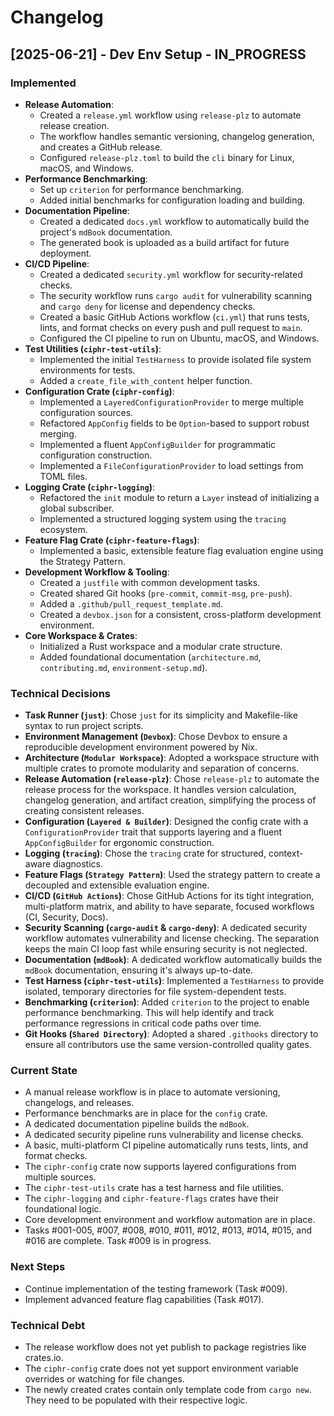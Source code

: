 # Changelog

## [2025-06-21] - Dev Env Setup - IN_PROGRESS

### Implemented
- **Release Automation**:
    - Created a `release.yml` workflow using `release-plz` to automate release creation.
    - The workflow handles semantic versioning, changelog generation, and creates a GitHub release.
    - Configured `release-plz.toml` to build the `cli` binary for Linux, macOS, and Windows.
- **Performance Benchmarking**:
    - Set up `criterion` for performance benchmarking.
    - Added initial benchmarks for configuration loading and building.
- **Documentation Pipeline**:
    - Created a dedicated `docs.yml` workflow to automatically build the project's `mdBook` documentation.
    - The generated book is uploaded as a build artifact for future deployment.
- **CI/CD Pipeline**:
    - Created a dedicated `security.yml` workflow for security-related checks.
    - The security workflow runs `cargo audit` for vulnerability scanning and `cargo deny` for license and dependency checks.
    - Created a basic GitHub Actions workflow (`ci.yml`) that runs tests, lints, and format checks on every push and pull request to `main`.
    - Configured the CI pipeline to run on Ubuntu, macOS, and Windows.
- **Test Utilities (`ciphr-test-utils`)**:
    - Implemented the initial `TestHarness` to provide isolated file system environments for tests.
    - Added a `create_file_with_content` helper function.
- **Configuration Crate (`ciphr-config`)**:
    - Implemented a `LayeredConfigurationProvider` to merge multiple configuration sources.
    - Refactored `AppConfig` fields to be `Option`-based to support robust merging.
    - Implemented a fluent `AppConfigBuilder` for programmatic configuration construction.
    - Implemented a `FileConfigurationProvider` to load settings from TOML files.
- **Logging Crate (`ciphr-logging`)**:
    - Refactored the `init` module to return a `Layer` instead of initializing a global subscriber.
    - Implemented a structured logging system using the `tracing` ecosystem.
- **Feature Flag Crate (`ciphr-feature-flags`)**:
    - Implemented a basic, extensible feature flag evaluation engine using the Strategy Pattern.
- **Development Workflow & Tooling**:
    - Created a `justfile` with common development tasks.
    - Created shared Git hooks (`pre-commit`, `commit-msg`, `pre-push`).
    - Added a `.github/pull_request_template.md`.
    - Created a `devbox.json` for a consistent, cross-platform development environment.
- **Core Workspace & Crates**:
    - Initialized a Rust workspace and a modular crate structure.
    - Added foundational documentation (`architecture.md`, `contributing.md`, `environment-setup.md`).

### Technical Decisions
- **Task Runner (`just`)**: Chose `just` for its simplicity and Makefile-like syntax to run project scripts.
- **Environment Management (`Devbox`)**: Chose Devbox to ensure a reproducible development environment powered by Nix.
- **Architecture (`Modular Workspace`)**: Adopted a workspace structure with multiple crates to promote modularity and separation of concerns.
- **Release Automation (`release-plz`)**: Chose `release-plz` to automate the release process for the workspace. It handles version calculation, changelog generation, and artifact creation, simplifying the process of creating consistent releases.
- **Configuration (`Layered & Builder`)**: Designed the config crate with a `ConfigurationProvider` trait that supports layering and a fluent `AppConfigBuilder` for ergonomic construction.
- **Logging (`tracing`)**: Chose the `tracing` crate for structured, context-aware diagnostics.
- **Feature Flags (`Strategy Pattern`)**: Used the strategy pattern to create a decoupled and extensible evaluation engine.
- **CI/CD (`GitHub Actions`)**: Chose GitHub Actions for its tight integration, multi-platform matrix, and ability to have separate, focused workflows (CI, Security, Docs).
- **Security Scanning (`cargo-audit` & `cargo-deny`)**: A dedicated security workflow automates vulnerability and license checking. The separation keeps the main CI loop fast while ensuring security is not neglected.
- **Documentation (`mdBook`)**: A dedicated workflow automatically builds the `mdBook` documentation, ensuring it's always up-to-date.
- **Test Harness (`ciphr-test-utils`)**: Implemented a `TestHarness` to provide isolated, temporary directories for file system-dependent tests.
- **Benchmarking (`criterion`)**: Added `criterion` to the project to enable performance benchmarking. This will help identify and track performance regressions in critical code paths over time.
- **Git Hooks (`Shared Directory`)**: Adopted a shared `.githooks` directory to ensure all contributors use the same version-controlled quality gates.

### Current State
- A manual release workflow is in place to automate versioning, changelogs, and releases.
- Performance benchmarks are in place for the `config` crate.
- A dedicated documentation pipeline builds the `mdBook`.
- A dedicated security pipeline runs vulnerability and license checks.
- A basic, multi-platform CI pipeline automatically runs tests, lints, and format checks.
- The `ciphr-config` crate now supports layered configurations from multiple sources.
- The `ciphr-test-utils` crate has a test harness and file utilities.
- The `ciphr-logging` and `ciphr-feature-flags` crates have their foundational logic.
- Core development environment and workflow automation are in place.
- Tasks #001-005, #007, #008, #010, #011, #012, #013, #014, #015, and #016 are complete. Task #009 is in progress.

### Next Steps
- Continue implementation of the testing framework (Task #009).
- Implement advanced feature flag capabilities (Task #017).

### Technical Debt
- The release workflow does not yet publish to package registries like crates.io.
- The `ciphr-config` crate does not yet support environment variable overrides or watching for file changes.
- The newly created crates contain only template code from `cargo new`. They need to be populated with their respective logic.